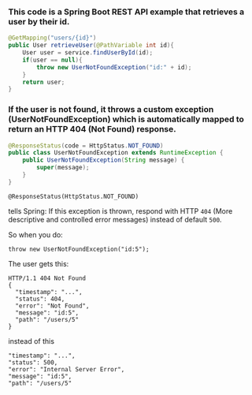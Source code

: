 ### This code is a Spring Boot REST API example that retrieves a user by their id. 

``` java
@GetMapping("users/{id}")
public User retrieveUser(@PathVariable int id){
    User user = service.findUserById(id);
    if(user == null){
        throw new UserNotFoundException("id:" + id);
    }
    return user;
}
```

### If the user is not found, it throws a custom exception (UserNotFoundException) which is automatically mapped to return an HTTP 404 (Not Found) response.

``` java
@ResponseStatus(code = HttpStatus.NOT_FOUND)
public class UserNotFoundException extends RuntimeException {
    public UserNotFoundException(String message) {
        super(message);
    }
}
```

`@ResponseStatus(HttpStatus.NOT_FOUND)` 

tells Spring:
If this exception is thrown, respond with HTTP `404` (More descriptive and controlled error messages) instead of default `500`.

So when you do:
  
    throw new UserNotFoundException("id:5");

The user gets this:

```
HTTP/1.1 404 Not Found
{
  "timestamp": "...",
  "status": 404,
  "error": "Not Found",
  "message": "id:5",
  "path": "/users/5"
}
```

instead of this

```
"timestamp": "...",
"status": 500,
"error": "Internal Server Error",
"message": "id:5",
"path": "/users/5"
```

